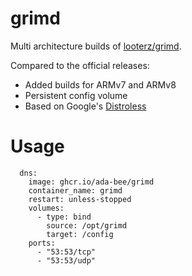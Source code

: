 # grimd
Multi architecture builds of [looterz/grimd](https://github.com/looterz/grimd).

Compared to the official releases:
* Added builds for ARMv7 and ARMv8
* Persistent config volume
* Based on Google's [Distroless](https://github.com/GoogleContainerTools/distroless)

# Usage
      dns:
        image: ghcr.io/ada-bee/grimd
        container_name: grimd
        restart: unless-stopped
        volumes:
          - type: bind
            source: /opt/grimd
            target: /config
        ports:
          - "53:53/tcp"
          - "53:53/udp"
